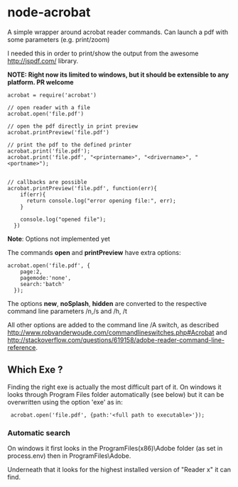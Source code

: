 node-acrobat
============

A simple wrapper around acrobat reader commands. Can launch a pdf with some parameters (e.g. print/zoom)

I needed this in order to print/show the output from the awesome http://jspdf.com/ library.

**NOTE: Right now its limited to windows, but it should be extensible to any platform. PR welcome**

    acrobat = require('acrobat')
    
    // open reader with a file
    acrobat.open('file.pdf')

    // open the pdf directly in print preview
    acrobat.printPreview('file.pdf')

    // print the pdf to the defined printer
    acrobat.print('file.pdf');
    acrobat.print('file.pdf', "<printername>", "<drivername>", "<portname>");


    // callbacks are possible
    acrobat.printPreview('file.pdf', function(err){
        if(err){
          return console.log("error opening file:", err);
        }

        console.log("opened file");
      })

**Note**: Options not implemented yet

The commands **open** and **printPreview** have extra options:

    acrobat.open('file.pdf', {
        page:2,
        pagemode:'none',
        search:'batch'
      });

The options **new**, **noSplash**, **hidden** are converted to the respective command line parameters /n,/s and /h, /t
   

All other options are added to the command line /A switch, as described http://www.robvanderwoude.com/commandlineswitches.php#Acrobat and http://stackoverflow.com/questions/619158/adobe-reader-command-line-reference.


Which Exe ?
-----------

Finding the right exe is actually the most difficult part of it. On windows it looks through Program Files folder automatically (see below) but it can be overwritten using the option 'exe' as in:

     acrobat.open('file.pdf', {path:'<full path to executable>'});

### Automatic search

On windows it first looks in the ProgramFiles(x86)\Adobe folder (as set in process.env) then in ProgramFiles\Adobe.

Underneath that it looks for the highest installed version of "Reader x" it can find.